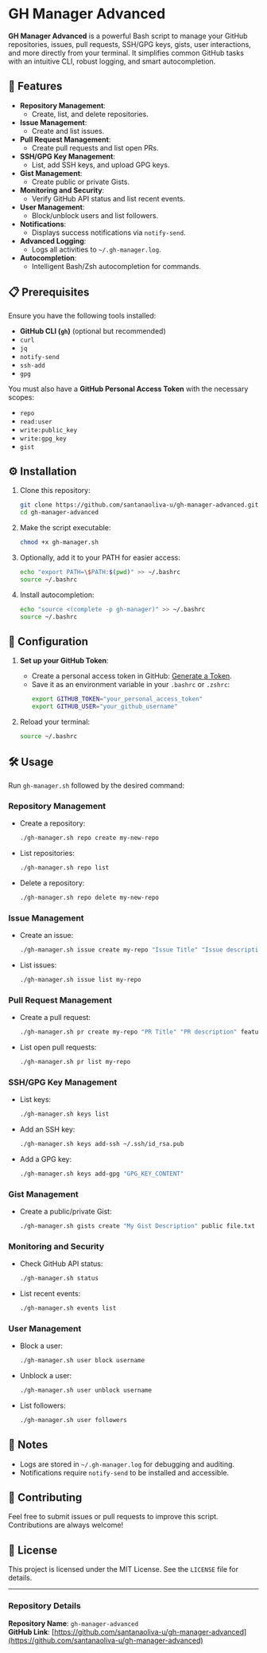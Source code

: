 
# GH Manager Advanced

**GH Manager Advanced** is a powerful Bash script to manage your GitHub repositories, issues, pull requests, SSH/GPG keys, gists, user interactions, and more directly from your terminal. It simplifies common GitHub tasks with an intuitive CLI, robust logging, and smart autocompletion.

## 🚀 Features

- **Repository Management**:
  - Create, list, and delete repositories.
- **Issue Management**:
  - Create and list issues.
- **Pull Request Management**:
  - Create pull requests and list open PRs.
- **SSH/GPG Key Management**:
  - List, add SSH keys, and upload GPG keys.
- **Gist Management**:
  - Create public or private Gists.
- **Monitoring and Security**:
  - Verify GitHub API status and list recent events.
- **User Management**:
  - Block/unblock users and list followers.
- **Notifications**:
  - Displays success notifications via `notify-send`.
- **Advanced Logging**:
  - Logs all activities to `~/.gh-manager.log`.
- **Autocompletion**:
  - Intelligent Bash/Zsh autocompletion for commands.

## 📋 Prerequisites

Ensure you have the following tools installed:
- **GitHub CLI (`gh`)** (optional but recommended)
- `curl`
- `jq`
- `notify-send`
- `ssh-add`
- `gpg`

You must also have a **GitHub Personal Access Token** with the necessary scopes:
- `repo`
- `read:user`
- `write:public_key`
- `write:gpg_key`
- `gist`

## ⚙️ Installation

1. Clone this repository:
   ```bash
   git clone https://github.com/santanaoliva-u/gh-manager-advanced.git
   cd gh-manager-advanced
   ```

2. Make the script executable:
   ```bash
   chmod +x gh-manager.sh
   ```

3. Optionally, add it to your PATH for easier access:
   ```bash
   echo "export PATH=\$PATH:$(pwd)" >> ~/.bashrc
   source ~/.bashrc
   ```

4. Install autocompletion:
   ```bash
   echo "source <(complete -p gh-manager)" >> ~/.bashrc
   source ~/.bashrc
   ```

## 🔑 Configuration

1. **Set up your GitHub Token**:
   - Create a personal access token in GitHub: [Generate a Token](https://github.com/settings/tokens).
   - Save it as an environment variable in your `.bashrc` or `.zshrc`:
     ```bash
     export GITHUB_TOKEN="your_personal_access_token"
     export GITHUB_USER="your_github_username"
     ```

2. Reload your terminal:
   ```bash
   source ~/.bashrc
   ```

## 🛠️ Usage

Run `gh-manager.sh` followed by the desired command:

### Repository Management
- Create a repository:
  ```bash
  ./gh-manager.sh repo create my-new-repo
  ```
- List repositories:
  ```bash
  ./gh-manager.sh repo list
  ```
- Delete a repository:
  ```bash
  ./gh-manager.sh repo delete my-new-repo
  ```

### Issue Management
- Create an issue:
  ```bash
  ./gh-manager.sh issue create my-repo "Issue Title" "Issue description"
  ```
- List issues:
  ```bash
  ./gh-manager.sh issue list my-repo
  ```

### Pull Request Management
- Create a pull request:
  ```bash
  ./gh-manager.sh pr create my-repo "PR Title" "PR description" feature-branch
  ```
- List open pull requests:
  ```bash
  ./gh-manager.sh pr list my-repo
  ```

### SSH/GPG Key Management
- List keys:
  ```bash
  ./gh-manager.sh keys list
  ```
- Add an SSH key:
  ```bash
  ./gh-manager.sh keys add-ssh ~/.ssh/id_rsa.pub
  ```
- Add a GPG key:
  ```bash
  ./gh-manager.sh keys add-gpg "GPG_KEY_CONTENT"
  ```

### Gist Management
- Create a public/private Gist:
  ```bash
  ./gh-manager.sh gists create "My Gist Description" public file.txt "Gist Content"
  ```

### Monitoring and Security
- Check GitHub API status:
  ```bash
  ./gh-manager.sh status
  ```
- List recent events:
  ```bash
  ./gh-manager.sh events list
  ```

### User Management
- Block a user:
  ```bash
  ./gh-manager.sh user block username
  ```
- Unblock a user:
  ```bash
  ./gh-manager.sh user unblock username
  ```
- List followers:
  ```bash
  ./gh-manager.sh user followers
  ```

## 📝 Notes

- Logs are stored in `~/.gh-manager.log` for debugging and auditing.
- Notifications require `notify-send` to be installed and accessible.

## 🤝 Contributing

Feel free to submit issues or pull requests to improve this script. Contributions are always welcome!

## 📜 License

This project is licensed under the MIT License. See the `LICENSE` file for details.

---

### Repository Details

**Repository Name**: `gh-manager-advanced`  
**GitHub Link**: [https://github.com/santanaoliva-u/gh-manager-advanced](https://github.com/santanaoliva-u/gh-manager-advanced)

